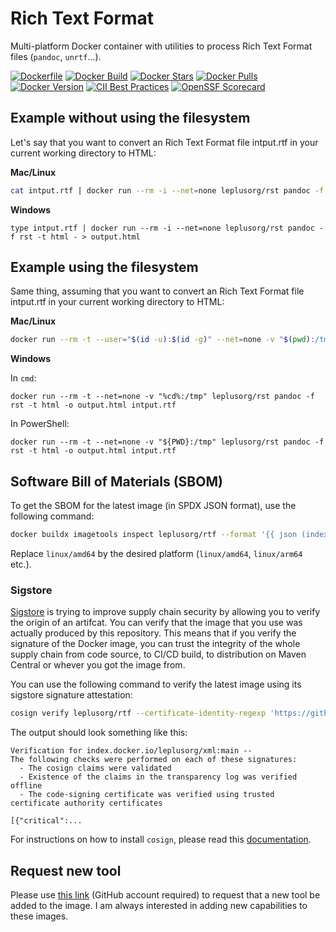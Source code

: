 # Rich Text Format

Multi-platform Docker container with utilities to process Rich Text Format files (`pandoc`, `unrtf`...).

[![Dockerfile](https://img.shields.io/badge/GitHub-Dockerfile-blue)](rtf/Dockerfile)
[![Docker Build](https://github.com/leplusorg/docker-rtf/workflows/Docker/badge.svg)](https://github.com/leplusorg/docker-rtf/actions?query=workflow:"Docker")
[![Docker Stars](https://img.shields.io/docker/stars/leplusorg/rtf)](https://hub.docker.com/r/leplusorg/rtf)
[![Docker Pulls](https://img.shields.io/docker/pulls/leplusorg/rtf)](https://hub.docker.com/r/leplusorg/rtf)
[![Docker Version](https://img.shields.io/docker/v/leplusorg/rtf?sort=semver)](https://hub.docker.com/r/leplusorg/rtf)
[![CII Best Practices](https://bestpractices.coreinfrastructure.org/projects/10081/badge)](https://bestpractices.coreinfrastructure.org/projects/11222)
[![OpenSSF Scorecard](https://api.securityscorecards.dev/projects/github.com/leplusorg/docker-rtf/badge)](https://securityscorecards.dev/viewer/?uri=github.com/leplusorg/docker-rtf)

## Example without using the filesystem

Let's say that you want to convert an Rich Text Format file intput.rtf in your current working directory to HTML:

**Mac/Linux**

```bash
cat intput.rtf | docker run --rm -i --net=none leplusorg/rst pandoc -f rst -t html - > output.html
```

**Windows**

```batch
type intput.rtf | docker run --rm -i --net=none leplusorg/rst pandoc -f rst -t html - > output.html
```

## Example using the filesystem

Same thing, assuming that you want to convert an Rich Text Format file intput.rtf in your current working directory to HTML:

**Mac/Linux**

```bash
docker run --rm -t --user="$(id -u):$(id -g)" --net=none -v "$(pwd):/tmp" leplusorg/rst pandoc -f rst -t html -o output.html intput.rtf
```

**Windows**

In `cmd`:

```batch
docker run --rm -t --net=none -v "%cd%:/tmp" leplusorg/rst pandoc -f rst -t html -o output.html intput.rtf
```

In PowerShell:

```pwsh
docker run --rm -t --net=none -v "${PWD}:/tmp" leplusorg/rst pandoc -f rst -t html -o output.html intput.rtf
```

## Software Bill of Materials (SBOM)

To get the SBOM for the latest image (in SPDX JSON format), use the
following command:

```bash
docker buildx imagetools inspect leplusorg/rtf --format '{{ json (index .SBOM "linux/amd64").SPDX }}'
```

Replace `linux/amd64` by the desired platform (`linux/amd64`, `linux/arm64` etc.).

### Sigstore

[Sigstore](https://docs.sigstore.dev) is trying to improve supply
chain security by allowing you to verify the origin of an
artifcat. You can verify that the image that you use was actually
produced by this repository. This means that if you verify the
signature of the Docker image, you can trust the integrity of the
whole supply chain from code source, to CI/CD build, to distribution
on Maven Central or whever you got the image from.

You can use the following command to verify the latest image using its
sigstore signature attestation:

```bash
cosign verify leplusorg/rtf --certificate-identity-regexp 'https://github\.com/leplusorg/docker-rtf/\.github/workflows/.+' --certificate-oidc-issuer 'https://token.actions.githubusercontent.com'
```

The output should look something like this:

```text
Verification for index.docker.io/leplusorg/xml:main --
The following checks were performed on each of these signatures:
  - The cosign claims were validated
  - Existence of the claims in the transparency log was verified offline
  - The code-signing certificate was verified using trusted certificate authority certificates

[{"critical":...
```

For instructions on how to install `cosign`, please read this [documentation](https://docs.sigstore.dev/cosign/system_config/installation/).

## Request new tool

Please use [this link](https://github.com/leplusorg/docker-rtf/issues/new?assignees=thomasleplus&labels=enhancement&template=feature_request.md&title=%5BFEAT%5D) (GitHub account required) to request that a new tool be added to the image. I am always interested in adding new capabilities to these images.
